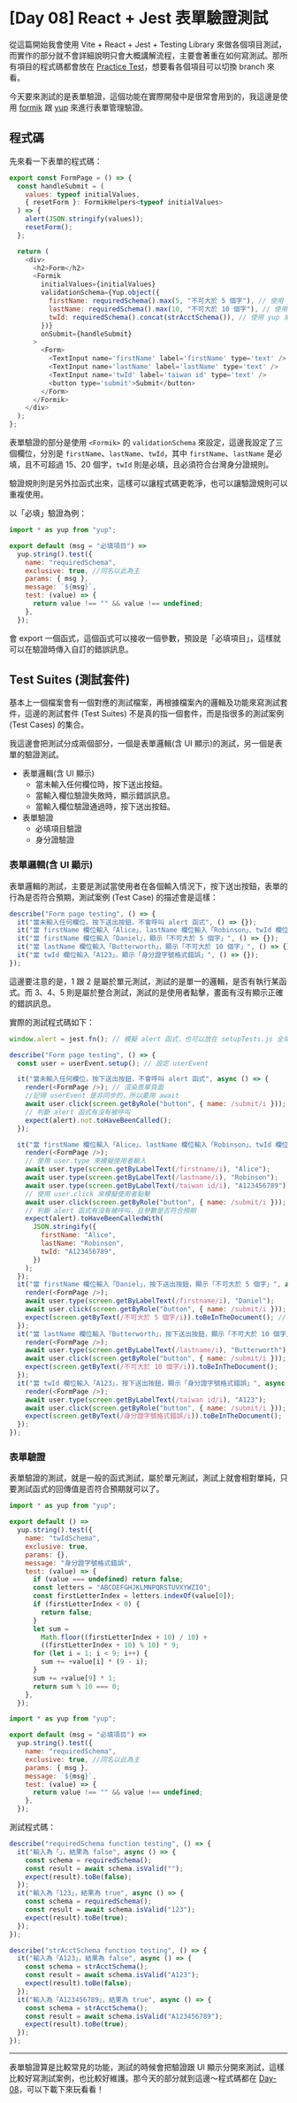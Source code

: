# [Day 08] React + Jest 表單驗證測試

從這篇開始我會使用 Vite + React + Jest + Testing Library 來做各個項目測試，而實作的部分就不會詳細說明只會大概講解流程，主要會著重在如何寫測試。那所有項目的程式碼都會放在 [Practice Test](https://github.com/Jim876633/ithome-2023/tree/main/practice-test)，想要看各個項目可以切換 branch 來看。

今天要來測試的是表單驗證，這個功能在實際開發中是很常會用到的，我這邊是使用 [formik](https://formik.org/docs/overview) 跟 [yup](https://github.com/jquense/yup) 來進行表單管理驗證。

## 程式碼

先來看一下表單的程式碼：

```js
export const FormPage = () => {
  const handleSubmit = (
    values: typeof initialValues,
    { resetForm }: FormikHelpers<typeof initialValues>
  ) => {
    alert(JSON.stringify(values));
    resetForm();
  };

  return (
    <div>
      <h2>Form</h2>
      <Formik
        initialValues={initialValues}
        validationSchema={Yup.object({
          firstName: requiredSchema().max(5, "不可大於 5 個字"), // 使用 yup 來驗證
          lastName: requiredSchema().max(10, "不可大於 10 個字"), // 使用 yup 來驗證
          twId: requiredSchema().concat(strAcctSchema()), // 使用 yup 來驗證
        })}
        onSubmit={handleSubmit}
      >
        <Form>
          <TextInput name='firstName' label='firstName' type='text' />
          <TextInput name='lastName' label='lastName' type='text' />
          <TextInput name='twId' label='taiwan id' type='text' />
          <button type='submit'>Submit</button>
        </Form>
      </Formik>
    </div>
  );
};
```

表單驗證的部分是使用 `<Formik>` 的 `validationSchema` 來設定，這邊我設定了三個欄位，分別是 `firstName`、`lastName`、`twId`，其中 `firstName`、`lastName` 是必填，且不可超過 15、20 個字，`twId` 則是必填，且必須符合台灣身分證規則。

驗證規則則是另外拉函式出來，這樣可以讓程式碼更乾淨，也可以讓驗證規則可以重複使用。

以「必填」驗證為例：

```js
import * as yup from "yup";

export default (msg = "必填項目") =>
  yup.string().test({
    name: "requiredSchema",
    exclusive: true, //同名以此為主
    params: { msg },
    message: `${msg}`,
    test: (value) => {
      return value !== "" && value !== undefined;
    },
  });
```

會 export 一個函式，這個函式可以接收一個參數，預設是「必填項目」，這樣就可以在驗證時傳入自訂的錯誤訊息。

## Test Suites (測試套件)

基本上一個檔案會有一個對應的測試檔案，再根據檔案內的邏輯及功能來寫測試套件，這邊的測試套件 (Test Suites) 不是真的指一個套件，而是指很多的測試案例 (Test Cases) 的集合。

我這邊會把測試分成兩個部分，一個是表單邏輯(含 UI 顯示)的測試，另一個是表單的驗證測試。

- 表單邏輯(含 UI 顯示)
  - 當未輸入任何欄位時，按下送出按鈕。
  - 當輸入欄位驗證失敗時，顯示錯誤訊息。
  - 當輸入欄位驗證通過時，按下送出按鈕。
- 表單驗證
  - 必填項目驗證
  - 身分證驗證

### 表單邏輯(含 UI 顯示)

表單邏輯的測試，主要是測試當使用者在各個輸入情況下，按下送出按鈕，表單的行為是否符合預期，測試案例 (Test Case) 的描述會是這樣：

```js
describe("Form page testing", () => {
  it("當未輸入任何欄位，按下送出按鈕，不會呼叫 alert 函式", () => {});
  it("當 firstName 欄位輸入「Alice」、lastName 欄位輸入「Robinson」、twId 欄位輸入「A123456789」，按下送出按鈕，呼叫 alert 函式", () => {});
  it("當 firstName 欄位輸入「Daniel」，顯示「不可大於 5 個字」", () => {});
  it("當 lastName 欄位輸入「Butterworth」，顯示「不可大於 10 個字」", () => {});
  it("當 twId 欄位輸入「A123」，顯示「身分證字號格式錯誤」", () => {});
});
```

這邊要注意的是，1 跟 2 是屬於單元測試，測試的是單一的邏輯，是否有執行某函式。而 3、4、5 則是屬於整合測試，測試的是使用者點擊，畫面有沒有顯示正確的錯誤訊息。

實際的測試程式碼如下：

```js
window.alert = jest.fn(); // 模擬 alert 函式，也可以放在 setupTests.js 全域裡

describe("Form page testing", () => {
  const user = userEvent.setup(); // 設定 userEvent

  it("當未輸入任何欄位，按下送出按鈕，不會呼叫 alert 函式", async () => {
    render(<FormPage />); // 渲染表單頁面
    //記得 userEvent 是非同步的，所以要用 await
    await user.click(screen.getByRole("button", { name: /submit/i }));
    // 判斷 alert 函式有沒有被呼叫
    expect(alert).not.toHaveBeenCalled();
  });

  it("當 firstName 欄位輸入「Alice」、lastName 欄位輸入「Robinson」、twId 欄位輸入「A123456789」，按下送出按鈕，呼叫 alert 函式", async () => {
    render(<FormPage />);
    // 使用 user.type 來模擬使用者輸入
    await user.type(screen.getByLabelText(/firstname/i), "Alice");
    await user.type(screen.getByLabelText(/lastname/i), "Robinson");
    await user.type(screen.getByLabelText(/taiwan id/i), "A123456789");
    // 使用 user.click 來模擬使用者點擊
    await user.click(screen.getByRole("button", { name: /submit/i }));
    // 判斷 alert 函式有沒有被呼叫，且參數是否符合預期
    expect(alert).toHaveBeenCalledWith(
      JSON.stringify({
        firstName: "Alice",
        lastName: "Robinson",
        twId: "A123456789",
      })
    );
  });
  it("當 firstName 欄位輸入「Daniel」，按下送出按鈕，顯示「不可大於 5 個字」", async () => {
    render(<FormPage />);
    await user.type(screen.getByLabelText(/firstname/i), "Daniel");
    await user.click(screen.getByRole("button", { name: /submit/i }));
    expect(screen.getByText(/不可大於 5 個字/i)).toBeInTheDocument(); // 判斷畫面有沒有顯示錯誤訊息
  });
  it("當 lastName 欄位輸入「Butterworth」，按下送出按鈕，顯示「不可大於 10 個字」", async () => {
    render(<FormPage />);
    await user.type(screen.getByLabelText(/lastname/i), "Butterworth");
    await user.click(screen.getByRole("button", { name: /submit/i }));
    expect(screen.getByText(/不可大於 10 個字/i)).toBeInTheDocument();
  });
  it("當 twId 欄位輸入「A123」，按下送出按鈕，顯示「身分證字號格式錯誤」", async () => {
    render(<FormPage />);
    await user.type(screen.getByLabelText(/taiwan id/i), "A123");
    await user.click(screen.getByRole("button", { name: /submit/i }));
    expect(screen.getByText(/身分證字號格式錯誤/i)).toBeInTheDocument();
  });
});
```

### 表單驗證

表單驗證的測試，就是一般的函式測試，屬於單元測試，測試上就會相對單純，只要測試函式的回傳值是否符合預期就可以了。

```js
import * as yup from "yup";

export default () =>
  yup.string().test({
    name: "twIdSchema",
    exclusive: true,
    params: {},
    message: "身分證字號格式錯誤",
    test: (value) => {
      if (value === undefined) return false;
      const letters = "ABCDEFGHJKLMNPQRSTUVXYWZIO";
      const firstLetterIndex = letters.indexOf(value[0]);
      if (firstLetterIndex < 0) {
        return false;
      }
      let sum =
        Math.floor((firstLetterIndex + 10) / 10) +
        ((firstLetterIndex + 10) % 10) * 9;
      for (let i = 1; i < 9; i++) {
        sum += +value[i] * (9 - i);
      }
      sum += +value[9] * 1;
      return sum % 10 === 0;
    },
  });
```

```js
import * as yup from "yup";

export default (msg = "必填項目") =>
  yup.string().test({
    name: "requiredSchema",
    exclusive: true, //同名以此為主
    params: { msg },
    message: `${msg}`,
    test: (value) => {
      return value !== "" && value !== undefined;
    },
  });
```

測試程式碼：

```js
describe("requiredSchema function testing", () => {
  it("輸入為「」，結果為 false", async () => {
    const schema = requiredSchema();
    const result = await schema.isValid("");
    expect(result).toBe(false);
  });
  it("輸入為「123」，結果為 true", async () => {
    const schema = requiredSchema();
    const result = await schema.isValid("123");
    expect(result).toBe(true);
  });
});

describe("strAcctSchema function testing", () => {
  it("輸入為「A123」，結果為 false", async () => {
    const schema = strAcctSchema();
    const result = await schema.isValid("A123");
    expect(result).toBe(false);
  });
  it("輸入為「A123456789」，結果為 true", async () => {
    const schema = strAcctSchema();
    const result = await schema.isValid("A123456789");
    expect(result).toBe(true);
  });
});
```

---

表單驗證算是比較常見的功能，測試的時候會把驗證跟 UI 顯示分開來測試，這樣比較好寫測試案例，也比較好維護。那今天的部分就到這邊～程式碼都在 [Day-08](https://github.com/Jim876633/ithome-2023/tree/manual-day8/practice-test)，可以下載下來玩看看！
